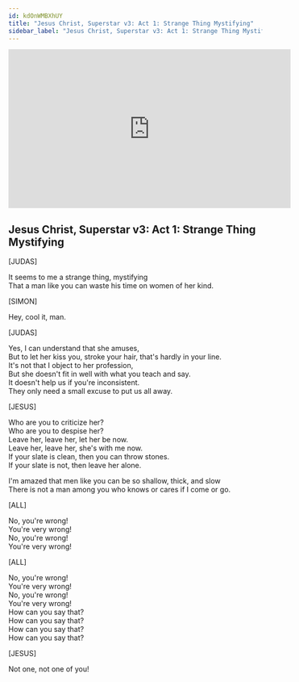 ```yaml
---
id: kdOnWMBXhUY
title: "Jesus Christ, Superstar v3: Act 1: Strange Thing Mystifying"
sidebar_label: "Jesus Christ, Superstar v3: Act 1: Strange Thing Mystifying"
---
```


<div class="video-float-container">
  <iframe
    width="560"
    height="315"
    src="https://www.youtube.com/embed/kdOnWMBXhUY"
    title="YouTube video player"
    frameborder="0"
    allow="accelerometer; autoplay; clipboard-write; encrypted-media; gyroscope; picture-in-picture; web-share"
    referrerpolicy="strict-origin-when-cross-origin"
    allowfullscreen
  ></iframe>
</div>

## Jesus Christ, Superstar v3: Act 1: Strange Thing Mystifying

[JUDAS]

It seems to me a strange thing, mystifying  
That a man like you can waste his time on women of her kind.

[SIMON]

Hey, cool it, man.

[JUDAS]

Yes, I can understand that she amuses,  
But to let her kiss you, stroke your hair, that's hardly in your line.  
It's not that I object to her profession,  
But she doesn't fit in well with what you teach and say.  
It doesn't help us if you're inconsistent.  
They only need a small excuse to put us all away.

[JESUS]

Who are you to criticize her?  
Who are you to despise her?  
Leave her, leave her, let her be now.  
Leave her, leave her, she's with me now.  
If your slate is clean, then you can throw stones.  
If your slate is not, then leave her alone.

I'm amazed that men like you can be so shallow, thick, and slow  
There is not a man among you who knows or cares if I come or go.

[ALL]

No, you're wrong!  
You're very wrong!  
No, you're wrong!  
You're very wrong!

[ALL]

No, you're wrong!  
You're very wrong!  
No, you're wrong!  
You're very wrong!  
How can you say that?  
How can you say that?  
How can you say that?  
How can you say that?

[JESUS]

Not one, not one of you!
